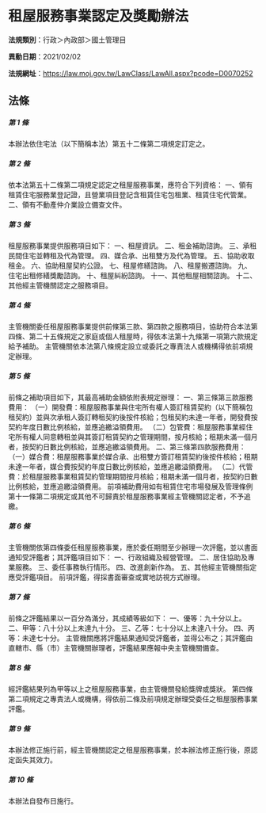 # 租屋服務事業認定及獎勵辦法

**法規類別**：行政＞內政部＞國土管理目

**異動日期**：2021/02/02  

**法規網址**：https://law.moj.gov.tw/LawClass/LawAll.aspx?pcode=D0070252





## 法條
##### 第 1 條
本辦法依住宅法（以下簡稱本法）第五十二條第二項規定訂定之。

##### 第 2 條
依本法第五十二條第二項規定認定之租屋服務事業，應符合下列資格：
一、領有租賃住宅服務業登記證，且營業項目登記含租賃住宅包租業、租賃住宅代管業。
二、領有不動產仲介業設立備查文件。

##### 第 3 條
租屋服務事業提供服務項目如下：
一、租屋資訊。
二、租金補助諮詢。
三、承租民間住宅並轉租及代為管理。
四、媒合承、出租雙方及代為管理。
五、協助收取租金。
六、協助租屋契約公證。
七、租屋修繕諮詢。
八、租屋搬遷諮詢。
九、住宅出租修繕獎勵諮詢。
十、租屋糾紛諮詢。
十一、其他租屋相關諮詢。
十二、其他經主管機關認定之服務項目。

##### 第 4 條
主管機關委任租屋服務事業提供前條第三款、第四款之服務項目，協助符合本法第四條、第二十五條規定之家庭或個人租屋時，得依本法第十九條第一項第六款規定給予補助。
主管機關依本法第八條規定設立或委託之專責法人或機構得依前項規定辦理。

##### 第 5 條
前條之補助項目如下，其最高補助金額依附表規定辦理：
一、第三條第三款服務費用：
（一）開發費：租屋服務事業與住宅所有權人簽訂租賃契約（以下簡稱包租契約）並與次承租人簽訂轉租契約後按件核給；包租契約未達一年者，開發費按契約年度日數比例核給，並應追繳溢領費用。
（二）包管費：租屋服務事業經住宅所有權人同意轉租並與其簽訂租賃契約之管理期間，按月核給；租期未滿一個月者，按契約日數比例核給，並應追繳溢領費用。
二、第三條第四款服務費用：
（一）媒合費：租屋服務事業於媒合承、出租雙方簽訂租賃契約後按件核給；租期未達一年者，媒合費按契約年度日數比例核給，並應追繳溢領費用。
（二）代管費：於租屋服務事業租賃契約管理期間按月核給；租期未滿一個月者，按契約日數比例核給，並應追繳溢領費用。
前項補助費用如有租賃住宅市場發展及管理條例第十一條第二項規定或其他不可歸責於租屋服務事業經主管機關認定者，不予追繳。

##### 第 6 條
主管機關依第四條委任租屋服務事業，應於委任期間至少辦理一次評鑑，並以書面通知受評鑑者；其評鑑項目如下：
一、行政組織及經營管理。
二、居住協助及專業服務。
三、委任事務執行情形。
四、改進創新作為。
五、其他經主管機關指定應受評鑑項目。
前項評鑑，得採書面審查或實地訪視方式辦理。

##### 第 7 條
前條之評鑑結果以一百分為滿分，其成績等級如下：
一、優等：九十分以上。
二、甲等：八十分以上未達九十分。
三、乙等：七十分以上未達八十分。
四、丙等：未達七十分。
主管機關應將評鑑結果通知受評鑑者，並得公布之；其評鑑由直轄市、縣（市）主管機關辦理者，評鑑結果應報中央主管機關備查。

##### 第 8 條
經評鑑結果列為甲等以上之租屋服務事業，由主管機關發給獎牌或獎狀。
第四條第二項規定之專責法人或機構，得依前二條及前項規定辦理受委任之租屋服務事業評鑑。

##### 第 9 條
本辦法修正施行前，經主管機關認定之租屋服務事業，於本辦法修正施行後，原認定函失其效力。

##### 第 10 條
本辦法自發布日施行。


